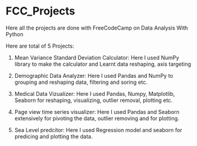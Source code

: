 # FCC_Projects
Here all the projects are done with FreeCodeCamp on Data Analysis With Python


Here are total of 5 Projects:
1. Mean Variance Standard Deviation Calculator: 
      Here I used NumPy library to make the calculator and Learnt data reshaping, axis targeting

2. Demographic Data Analyzer: 
      Here I used Pandas and NumPy to grouping and reshaping data, filtering and soring etc.
  
3. Medical Data Vizualizer: 
      Here I used Pandas, Numpy, Matplotlib, Seaborn for reshaping, visualizing, outlier removal, plotting etc.
  
4. Page view time series visualizer: 
      Here I used Pandas and Seaborn extensively for pivoting the data, outlier removing and for plotting.

5. Sea Level predcitor: 
      Here I used Regression model and seaborn for predicing and plotting the data.
